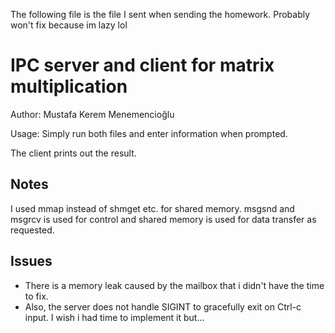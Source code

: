 The following file is the file I sent when sending the homework. Probably won't fix because im lazy lol

# IPC server and client for matrix multiplication
Author: Mustafa Kerem Menemencioğlu

Usage: Simply run both files and enter information when prompted.

The client prints out the result.

## Notes
I used mmap instead of shmget etc. for shared memory. msgsnd and msgrcv is used for control and shared memory is used for data transfer as requested. 

## Issues
- There is a memory leak caused by the mailbox that i didn't have the time to fix. 
- Also, the server does not handle SIGINT to gracefully exit on Ctrl-c input. I wish i had time to implement it but...

